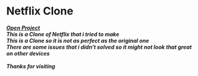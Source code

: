 # Netflix Clone
<b><i><a href="https://danielhashmi.github.io/Netflix-Clone/">Open Project</a></i></b>
<br>
<b><i>This is a Clone of Netflix that i tried to make</i></b>
<br>
<b><i>This is a Clone so it is not as perfect as the original one</i></b>
<br>
<b><i>There are some issues that i didn't solved so it might not look that great on other devices</i></b>
<br>
<br>
<b><i>Thanks for visiting</i></b>
